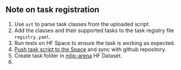 
## Note on task registration

1. Use `ast` to parse task classes from the uploaded script.
2. Add the classes and their supported tasks to the task registry file `registry.yaml`.
3. Run tests on HF Space to ensure the task is working as expected.
4. [Push task script to the Space](https://huggingface.co/docs/huggingface_hub/guides/upload) and sync with github repository.
5. Create task folder in [mlip-arena](https://huggingface.co/datasets/atomind/mlip-arena) HF Dataset.
6. 